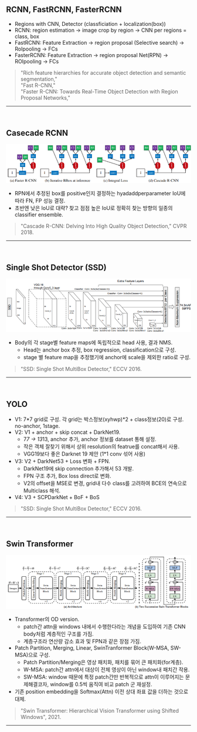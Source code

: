 ## RCNN, FastRCNN, FasterRCNN
* Regions with CNN, Detector (classficiation + localization(box))  
* RCNN: region estimation -> image crop by region -> CNN per regions = class, box  
* FastRCNN: Feature Extraction -> region proposal (Selective search) -> RoIpooling -> FCs  
* FasterRCNN: Feature Extraction -> region proposal Net(RPN) -> ROIpooling -> FCs  
> "Rich feature hierarchies for accurate object detection and semantic segmentation,"  
> "Fast R-CNN,"  
> "Faster R-CNN: Towards Real-Time Object Detection with Region Proposal Networks,"  

-------------------------------------------------------
<br/>

## Casecade RCNN
![CascadeRCNN](./images/CascadeRCNN.png)  
* RPN에서 추정된 box를 positive인지 결정하는 hyadaddperparameter IoU에 따라 FN, FP 성능 결정.  
* 초반엔 낮은 IoU로 대략? 찾고 점점 높은 IoU로 정확히 찾는 방향의 일종의 classifier ensemble.  
> "Cascade R-CNN: Delving Into High Quality Object Detection," CVPR 2018.  

-------------------------------------------------------
<br/>

## Single Shot Detector (SSD)
![SSD](./images/SSD.png)  
* Body의 각 stage별 feature maps에 독립적으로 head 사용, 결과 NMS.
  * Head는 anchor box 추정, box regression, classification으로 구성.  
  * stage 별 feature map을 추정했기에 anchor에 scale을 제외한 ratio로 구성.  
> "SSD: Single Shot MultiBox Detector," ECCV 2016.  

-------------------------------------------------------
<br/>

## YOLO
* V1: 7*7 grid로 구성. 각 grid는 박스정보(xyhwp)*2 + class정보(20)로 구성. no-anchor, 1stage.
* V2: V1 + anchor + skip concat + DarkNet19.  
  * 7*7 -> 13*13, anchor 추가, anchor 정보를 dataset 통해 설정.
  * 작은 객체 잘찾기 위해서 상위 resolution의 featrue를 concat해서 사용.  
  * VGG19보다 좋은 Darknet 19 제안 (1*1 conv 섞어 사용)  
* V3: V2 + DarkNet53 + Loss 변화 + FPN.  
  * DarkNet19에 skip connection 추가해서 53 개발.  
  * FPN 구조 추가, Box loss direct로 변화.
  * V2의 offset을 MSE로 변경, grid내 다수 class를 고려하여 BCE의 연속으로 Multiclass 해석.  
* V4: V3 + SCPDarkNet + BoF + BoS

> "SSD: Single Shot MultiBox Detector," ECCV 2016.  

-------------------------------------------------------
<br/>


## Swin Transformer
![SwinTr](./images/SwinTr.png)  
* Transformer의 OD version.  
  * patch간 attn을 windows 내에서 수행한다라는 개념을 도입하여 기존 CNN body처럼 계층적인 구조를 가짐.
  * 계층구조라 연산량 감소 효과 및 FPN과 같은 장점 가짐.  
* Patch Partition, Merging, Linear, SwinTranformer Block(W-MSA, SW-MSA)으로 구성.  
  * Patch Partition/Merging은 영상 패치화, 패치를 묶어 큰 패치화(for계층).  
  * W-MSA: patch간 attn에서 대상이 전체 영상이 아닌 window내 패치간 작용.  
  * SW-MSA: window 때문에 특정 patch간만 반복적으로 attn이 이루어지는 문제해결코자, 
  window를 0.5씩 움직여 비교 patch 군 재설정.  
* 기존 position embedding을 Softmax(Attn) 이전 상대 좌표 값을 더하는 것으로 대체.  
  
> "Swin Transformer: Hierarchical Vision Transformer using Shifted Windows", 2021.  

-------------------------------------------------------
<br/>


